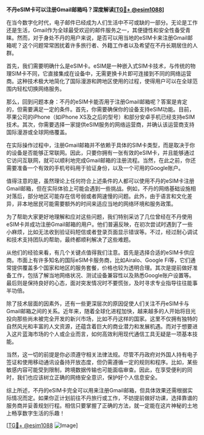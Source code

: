 **不丹eSIM卡可以注册Gmail邮箱吗？深度解读[[TG💪+ @esim1088](https://t.me/s/esim1088)]**

在当今数字化时代，电子邮件已经成为人们生活中不可或缺的一部分。无论是工作还是生活，Gmail作为全球最受欢迎的邮件服务之一，其便捷性和安全性备受青睐。然而，对于身处不丹的用户来说，是否可以用当地的eSIM卡来注册Gmail邮箱呢？这个问题常常困扰着许多旅行者、外籍工作者以及希望在不丹长期居住的人群。

首先，我们需要明确什么是eSIM卡。eSIM是一种嵌入式SIM卡技术，与传统的物理SIM卡不同，它直接集成在设备中，无需更换卡片即可连接到不同的网络运营商。这种技术极大地简化了国际漫游和跨地区使用的过程，使得用户可以在全球范围内轻松切换网络服务。

那么，回到问题本身：不丹的eSIM卡能否用于注册Gmail邮箱呢？答案是肯定的，但需要满足一定的条件。首先，你需要确保你的设备支持eSIM功能。目前，苹果公司的iPhone（如iPhone XS及之后的型号）和部分安卓手机已经支持eSIM技术。其次，你需要选择一家提供eSIM服务的网络运营商，并确认该运营商支持国际漫游或全球网络覆盖。

在实际操作过程中，注册Gmail邮箱并不依赖于具体的SIM卡类型，而是取决于你的设备是否能够正常联网。因此，只要你拥有一张有效的eSIM卡，并且能够通过它访问互联网，就可以顺利地完成Gmail邮箱的注册流程。当然，在此之前，你还需要准备一个有效的手机号码用于验证身份，以及一个可用的Google账户。

值得注意的是，虽然理论上任何符合上述条件的人都可以使用不丹的eSIM卡注册Gmail邮箱，但在实际体验上可能会遇到一些挑战。例如，不丹的网络基础设施相对落后，部分地区可能存在信号弱或者网速慢的问题。此外，由于语言和文化差异，非本地居民可能需要额外的时间来适应当地的网络环境和服务政策。

为了帮助大家更好地理解和应对这些问题，我们特别采访了几位曾经在不丹使用eSIM卡并成功注册Gmail邮箱的用户。他们普遍反映，在初次尝试时遇到了一些小麻烦，比如无法收到验证码短信或者登录页面显示错误等。不过，经过耐心调试和技术支持团队的帮助，最终都顺利解决了这些难题。

从他们的经验来看，有几个关键点值得我们注意。首先是选择合适的eSIM卡供应商。市面上有许多知名的国际eSIM卡服务商，比如Airalo、Google Fi等，它们通常提供覆盖多个国家和地区的服务套餐，价格也较为透明合理。其次是提前做好准备工作，包括了解当地网络状况、测试设备兼容性以及熟悉Google账户设置等。最后则是保持良好的心态，面对突发情况时不要慌张，及时寻求专业指导往往能事半功倍。

除了技术层面的因素外，还有一些更深层次的原因促使人们关注不丹eSIM卡与Gmail邮箱之间的关系。近年来，随着全球化进程加快，越来越多的人开始将目光投向那些尚未被完全开发的新兴市场，比如不丹这样的国家。这里不仅拥有独特的自然风光和丰富的人文资源，还蕴含着巨大的商业潜力和发展机遇。而对于想要进入这片蓝海市场的个人或企业而言，如何高效利用现代通信工具无疑是一项基本技能。

当然，这一切的前提是你必须遵守相关法律法规。尽管不丹政府对外国人持有电子签证和使用移动通讯设备持开放态度，但仍需遵循一定的规则和程序。比如，某些敏感内容可能受到限制，跨境数据传输也可能面临审查。因此，在享受便利的同时，我们也应该树立正确的网络安全意识，保护好个人信息安全。

综上所述，不丹的eSIM卡完全可以用来注册Gmail邮箱，但具体效果还需根据实际情况而定。如果你正计划前往不丹旅行或工作，不妨提前做好功课，选择靠谱的服务商并妥善规划行程。相信只要掌握了正确的方法，就一定能在这片神秘的土地上畅享数字生活的乐趣！

[[TG💪+ @esim1088](https://t.me/s/esim1088) ![Image](https://i.postimg.cc/4NQfJmqS/Snipaste-2025-05-13-00-14-12.png)]